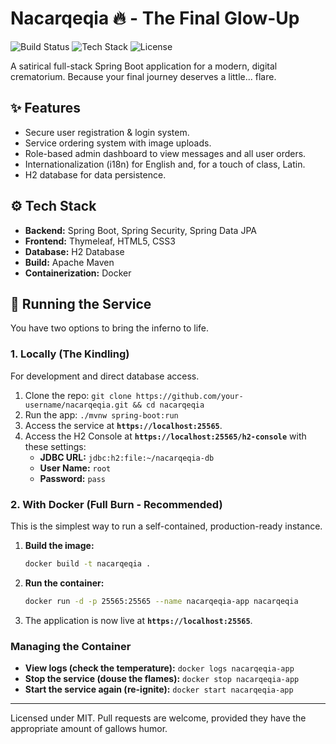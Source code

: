 # Nacarqeqia 🔥 - The Final Glow-Up

![Build Status](https://img.shields.io/badge/build-smoldering-orange?style=for-the-badge)
![Tech Stack](https://img.shields.io/badge/tech-infernal_arts-black?style=for-the-badge)
![License](https://img.shields.io/badge/license-Do%20Not%20Resurrect-red?style=for-the-badge)

A satirical full-stack Spring Boot application for a modern, digital crematorium. Because your final journey deserves a little... flare.

## ✨ Features

*   Secure user registration & login system.
*   Service ordering system with image uploads.
*   Role-based admin dashboard to view messages and all user orders.
*   Internationalization (i18n) for English and, for a touch of class, Latin.
*   H2 database for data persistence.

## ⚙️ Tech Stack

*   **Backend:** Spring Boot, Spring Security, Spring Data JPA
*   **Frontend:** Thymeleaf, HTML5, CSS3
*   **Database:** H2 Database
*   **Build:** Apache Maven
*   **Containerization:** Docker

## 🚀 Running the Service

You have two options to bring the inferno to life.

### 1. Locally (The Kindling)

For development and direct database access.

1.  Clone the repo: `git clone https://github.com/your-username/nacarqeqia.git && cd nacarqeqia`
2.  Run the app: `./mvnw spring-boot:run`
3.  Access the service at **`https://localhost:25565`**.
4.  Access the H2 Console at **`https://localhost:25565/h2-console`** with these settings:
    *   **JDBC URL:** `jdbc:h2:file:~/nacarqeqia-db`
    *   **User Name:** `root`
    *   **Password:** `pass`

### 2. With Docker (Full Burn - Recommended)

This is the simplest way to run a self-contained, production-ready instance.

1.  **Build the image:**
    ```bash
    docker build -t nacarqeqia .
    ```
2.  **Run the container:**
    ```bash
    docker run -d -p 25565:25565 --name nacarqeqia-app nacarqeqia
    ```
3.  The application is now live at **`https://localhost:25565`**.

### Managing the Container

*   **View logs (check the temperature):** `docker logs nacarqeqia-app`
*   **Stop the service (douse the flames):** `docker stop nacarqeqia-app`
*   **Start the service again (re-ignite):** `docker start nacarqeqia-app`

---

Licensed under MIT. Pull requests are welcome, provided they have the appropriate amount of gallows humor.
